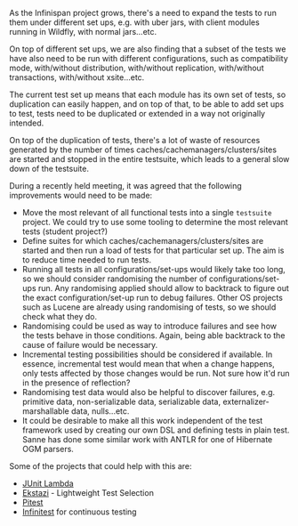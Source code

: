 As the Infinispan project grows, there's a need to expand the tests to run them under different set ups, e.g. with uber jars, with client modules running in Wildfly, with normal jars...etc.

On top of different set ups, we are also finding that a subset of the tests we have also need to be run with different configurations, such as compatibility mode, with/without distribution, with/without replication, with/without transactions, with/without xsite...etc.

The current test set up means that each module has its own set of tests, so duplication can easily happen, and on top of that, to be able to add set ups to test, tests need to be duplicated or extended in a way not originally intended.

On top of the duplication of tests, there's a lot of waste of resources generated by the number of times caches/cachemanagers/clusters/sites are started and stopped in the entire testsuite, which leads to a general slow down of the testsuite.

During a recently held meeting, it was agreed that the following improvements would need to be made:

* Move the most relevant of all functional tests into a single `testsuite` project. We could try to use some tooling to determine the most relevant tests (student project?)
* Define suites for which caches/cachemanagers/clusters/sites are started and then run a load of tests for that particular set up. The aim is to reduce time needed to run tests.
* Running all tests in all configurations/set-ups would likely take too long, so we should consider randomising the number of configurations/set-ups run. Any randomising applied should allow to backtrack to figure out the exact configuration/set-up run to debug failures. Other OS projects such as Lucene are already using randomising of tests, so we should check what they do.
* Randomising could be used as way to introduce failures and see how the tests behave in those conditions. Again, being able backtrack to the cause of failure would be necessary.
* Incremental testing possibilities should be considered if available. In essence, incremental test would mean that when a change happens, only tests affected by those changes would be run. Not sure how it'd run in the presence of reflection?
* Randomising test data would also be helpful to discover failures, e.g. primitive data, non-serializable data, serializable data, externalizer-marshallable data, nulls...etc.
* It could be desirable to make all this work independent of the test framework used by creating our own DSL and defining tests in plain test. Sanne has done some similar work with ANTLR for one of Hibernate OGM parsers.

Some of the projects that could help with this are:
* [JUnit Lambda](http://junit.org/junit-lambda.html)
* [Ekstazi](http://www.ekstazi.org) - Lightweight Test Selection
* [Pitest](http://pitest.org)
* [Infinitest](http://infinitest.github.io) for continuous testing
